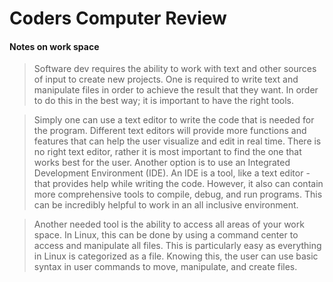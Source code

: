 # Coders Computer Review

#### Notes on work space 
> Software dev requires the ability to work with text and other sources of input to create new projects. One is required to write text and manipulate files in order to achieve the result that they want. In order to do this in the best way; it is important to have the right tools. 

> Simply one can use a text editor to write the code that is needed for the program. Different text editors will provide more functions and features that can help the user visualize and edit in real time. There is no right text editor, rather it is most important to find the one that works best for the user. Another option is to use an Integrated Development Environment (IDE). An IDE is a tool, like a text editor - that provides help while writing the code. However, it also can contain more comprehensive tools to compile, debug, and run programs. This can be incredibly helpful to work in an all inclusive environment. 

> Another needed tool is the ability to access all areas of your work space. In Linux, this can be done by using a command center to access and manipulate all files. This is particularly easy as everything in Linux is categorized as a file. Knowing this, the user can use basic syntax in user commands to move, manipulate, and create files.  


